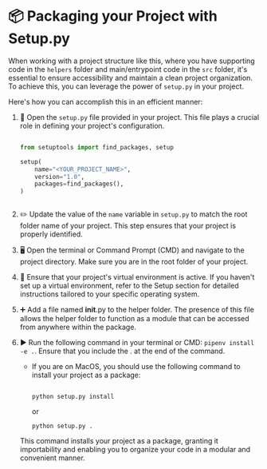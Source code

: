 <!-- When working with a project structure like this, I wanted to make my supporting code in helpers folder accessible to my main/entrypoint code in the src folder since they both are at the same level. For this, I found setup.py to be useful. 

To achieve this in a clean manner, you can structure your project as a package. Follow these steps:

1. Open the `setup.py` file provided in your project, which contains the following code:

```python
from setuptools import find_packages, setup

setup(
    name="<YOUR_PROJECT_NAME>",
    version="1.0",
    packages=find_packages(),
)

```

2. Update the value of the `name` variable to match the root folder name of your project.
3. Open the terminal or Command Prompt (CMD) and navigate to the project directory.
4. Ensure that your project's virtual environment is active. If not, refer to the **Setup** section in the README for instructions specific to your operating system.
5. Add a file named `__init__.py` to the `helper` folder. This file allows the `helper` folder to be used as a module from anywhere in the package.
6. Run the following command: `pip install -e .`. ⚠️ Do not forget the `.`

   This command installs your project as a package, making it importable and allows you to organize your code in a modular way.

Now, you can place your main/entrypoint code in the 'src' folder and keep your supporting code in the 'helper' directory. Your project is ready to use this clean and organized structure. -->

# 📦 **Packaging your Project with Setup.py** 

When working with a project structure like this, where you have supporting code in the `helpers` folder and main/entrypoint code in the `src` folder, it's essential to ensure accessibility and maintain a clean project organization. To achieve this, you can leverage the power of `setup.py` in your project.

Here's how you can accomplish this in an efficient manner:

1. 📂 Open the `setup.py` file provided in your project. This file plays a crucial role in defining your project's configuration.


    ```python

    from setuptools import find_packages, setup

    setup(
        name="<YOUR_PROJECT_NAME>",
        version="1.0",
        packages=find_packages(),
    )



    ```


2. ✏️ Update the value of the `name` variable in `setup.py` to match the root folder name of your project. This step ensures that your project is properly identified.

3. 🖥️ Open the terminal or Command Prompt (CMD) and navigate to the project directory. Make sure you are in the root folder of your project.

4. 🧪 Ensure that your project's virtual environment is active. If you haven't set up a virtual environment, refer to the Setup section for detailed instructions tailored to your specific operating system.

5. ➕ Add a file named __init__.py to the helper folder. The presence of this file allows the helper folder to function as a module that can be accessed from anywhere within the package.

6. ▶️ Run the following command in your terminal or CMD: `pipenv install -e .`. Ensure that you include the . at the end of the command.

    * If you are on MacOS, you should use the following command to install your project as a package:

        ```shell

        python setup.py install

        ```
        or

        ```shell
        python setup.py .

        ```

    This command installs your project as a package, granting it importability and enabling you to organize your code in a modular and convenient manner.








